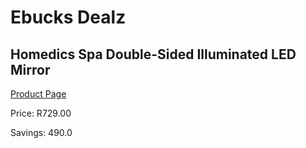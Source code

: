
# Ebucks Dealz
## Homedics Spa Double-Sided Illuminated LED Mirror
[Product Page](https://www.ebucks.com/web/shop/productSelected.do?prodId=372658040&catId=1158501102)

Price: R729.00

Savings: 490.0


	